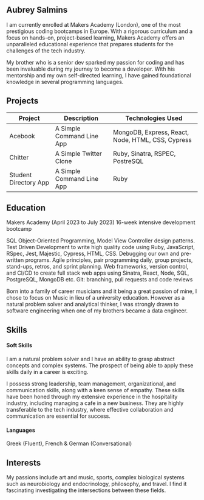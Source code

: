 ## Aubrey Salmins

I am currently enrolled at Makers Academy (London), one of the most prestigious coding bootcamps in Europe. With a rigorous curriculum and a focus on hands-on, project-based learning, Makers Academy offers an unparalleled educational experience that prepares students for the challenges of the tech industry. 

My brother who is a senior dev sparked my passion for coding and has been invaluable during my journey to become a developer. With his mentorship and my own self-directed learning, I have gained foundational knowledge in several programming languages. 

## Projects

| Project               | Description               | Technologies Used                                 |
|-----------------------|---------------------------|---------------------------------------------------|
| Acebook               | A Simple Command Line App | MongoDB, Express, React, Node, HTML, CSS, Cypress |
| Chitter               | A Simple Twitter Clone    | Ruby, Sinatra, RSPEC, PostreSQL                   |
| Student Directory App | A Simple Command Line App | Ruby                                              |


## Education

Makers Academy (April 2023 to July 2023)
16-week intensive development bootcamp

SQL Object-Oriented Programming, Model View Controller design patterns.
Test Driven Development to write high quality code using Ruby, JavaScript, RSpec, Jest, Majestic, Cypress, HTML, CSS.
Debugging our own and pre-written programs.
Agile principles, pair programming daily, group projects, stand-ups, retros, and sprint planning.
Web frameworks, version control, and CI/CD to create full stack web apps using Sinatra, React, Node, SQL, PostgreSQL, MongoDB etc.
Git: branching, pull requests and code reviews

Born into a family of career musicians and it being a great passion of mine, I chose to focus on Music in lieu of a university education. However as a natural problem solver and analytical thinker, I was strongly drawn to software engineering when one of my brothers became a data engineer.

## Skills

#### Soft Skills

I am a natural problem solver and I have an ability to grasp abstract concepts and complex systems. The prospect of being able to apply these skills daily in a career is exciting. 

I possess strong leadership, team management, organizational, and communication skills, along with a keen sense of empathy. These skills have been honed through my extensive experience in the hospitality industry, including managing a cafe in a new business. They are highly transferable to the tech industry, where effective collaboration and communication are essential for success.

#### Languages

Greek (Fluent), French & German (Conversational)

## Interests

My passions include art and music, sports, complex biological systems such as neurobiology and endocrinology, philosophy, and travel. I find it fascinating investigating the intersections between these fields.
